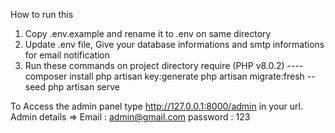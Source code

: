 How to run this 
1) Copy .env.example and rename it to .env on same directory
2) Update .env file, Give your database informations and smtp informations for email notification
3) Run these commands on project directory require (PHP v8.0.2)
----composer install
    php artisan key:generate
    php artisan migrate:fresh --seed
    php artisan serve

To Access the admin panel type http://127.0.0.1:8000/admin in your url.
Admin details => Email : admin@gmail.com
                 password : 123
